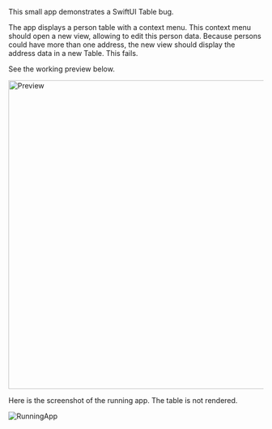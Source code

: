 This small app demonstrates a SwiftUI Table bug.

The app displays a person table with a context menu. This context menu should open a new view, allowing to edit this person data.
Because persons could have more than one address, the new view should display the address data in a new Table. This fails.

See the working preview below.

<img width="609" alt="Preview" src="https://github.com/user-attachments/assets/b28b5cce-d417-4bfd-81be-5efcfe1120bb" />

Here is the screenshot of the running app. The table is not rendered.

![RunningApp](https://github.com/user-attachments/assets/3d8dd31f-b096-4af5-9d0e-e73fcab666ed)

